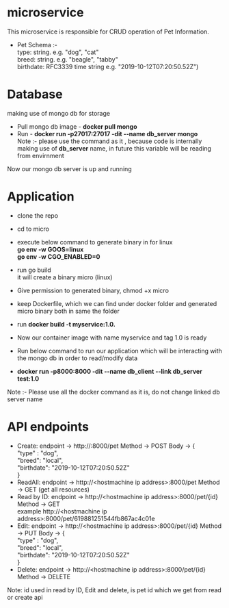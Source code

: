 # microservice
This microservice is responsible for CRUD operation of Pet Information.  
- Pet Schema :-  
  type: string. e.g. "dog", "cat"  
  breed: string. e.g. "beagle", "tabby"  
  birthdate: RFC3339 time string e.g. "2019-10-12T07:20:50.52Z")  
  
# Database  
making use of mongo db for storage    
- Pull mongo db image - **docker pull mongo**  
- Run - **docker run -p27017:27017 -dit --name db_server  mongo**  
Note :- please use the command as it , because code is internally making use of **db_server** name, in future this variable will be reading from envirnment  
  
Now our mongo db server is up and running  


# Application  
  
- clone the repo  
- cd to micro  
- execute below command to generate binary in for linux  
**go env -w GOOS=linux  
go env -w CGO_ENABLED=0**  
- run go build  
it will create a binary micro (linux) 
- Give permission to generated binary, chmod +x micro   
- keep Dockerfile,  which we can find under docker folder and generated micro binary both in same the folder  
- run  **docker build -t myservice:1.0.**  
  
- Now our container image with name myservice and tag 1.0 is ready  
- Run below command to run our application which will be interacting with the mongo db in order to read/modify data  
- **docker run -p8000:8000 -dit --name db_client --link db_server test:1.0**  
  
Note :- Please use all the docker command as it is, do not change linked db server name  
  
# API endpoints  
- Create: endpoint -> http://<hostmachine ip address>:8000/pet Method -> POST Body -> {  
  "type" : "dog",  
  "breed": "local",  
  "birthdate": "2019-10-12T07:20:50.52Z"  
}  
- ReadAll: endpoint -> http://\<hostmachine ip address>:8000/pet Method -> GET  (get all resources)  
- Read by ID: endpoint -> http://\<hostmachine ip address>:8000/pet/{id} Method -> GET  
  example http://\<hostmachine ip address>:8000/pet/619881251544fb867ac4c01e  
- Edit: endpoint -> http://\<hostmachine ip address>:8000/pet/{id} Method -> PUT Body -> {  
  "type" : "dog",  
  "breed": "local",  
  "birthdate": "2019-10-12T07:20:50.52Z"  
}  
- Delete: endpoint -> http://\<hostmachine ip address>:8000/pet/{id} Method -> DELETE  
  
Note: id used in read by ID, Edit and delete, is pet id which we get from read or create api  
